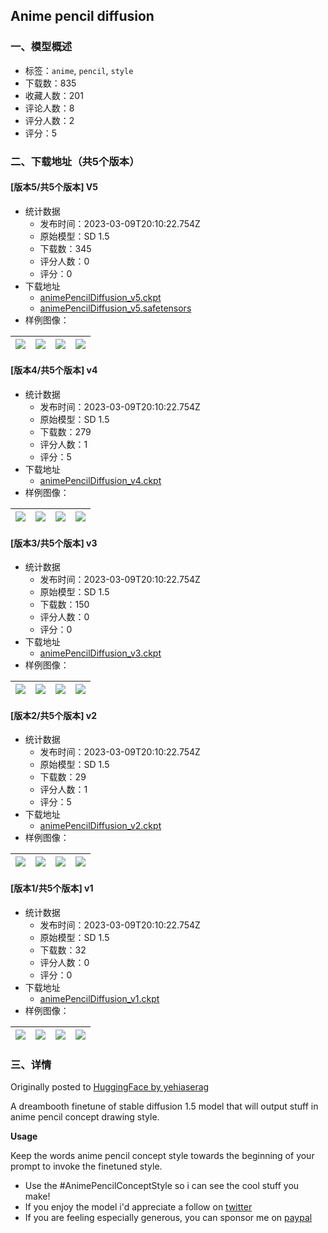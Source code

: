 ## Anime pencil diffusion
### 一、模型概述

- 标签：`anime`, `pencil`, `style`
- 下载数：835
- 收藏人数：201
- 评论人数：8
- 评分人数：2
- 评分：5

### 二、下载地址（共5个版本）

#### [版本5/共5个版本] V5

- 统计数据
  - 发布时间：2023-03-09T20:10:22.754Z
  - 原始模型：SD 1.5
  - 下载数：345
  - 评分人数：0
  - 评分：0
- 下载地址
  - [animePencilDiffusion_v5.ckpt](https://civitai.com/api/download/models/20840?type=Model&format=PickleTensor&size=full&fp=fp16)
  - [animePencilDiffusion_v5.safetensors](https://civitai.com/api/download/models/20840)
- 样例图像：

| <img src="https://image.civitai.com/xG1nkqKTMzGDvpLrqFT7WA/8712aeb1-bf7b-4363-360b-be973f967500/width=450/220757.jpeg" /> | <img src="https://image.civitai.com/xG1nkqKTMzGDvpLrqFT7WA/1f77febf-a4ad-41d5-75fa-eb20badec100/width=450/440049.jpeg" /> | <img src="https://image.civitai.com/xG1nkqKTMzGDvpLrqFT7WA/cca80da0-8d48-4d51-03d7-b431adcf8100/width=450/440058.jpeg" /> | <img src="https://image.civitai.com/xG1nkqKTMzGDvpLrqFT7WA/0510ebb8-41a9-452b-b44d-bae0e20fbe00/width=450/440053.jpeg" /> |
| ---- | ---- | ---- | ---- |

#### [版本4/共5个版本] v4

- 统计数据
  - 发布时间：2023-03-09T20:10:22.754Z
  - 原始模型：SD 1.5
  - 下载数：279
  - 评分人数：1
  - 评分：5
- 下载地址
  - [animePencilDiffusion_v4.ckpt](https://civitai.com/api/download/models/2783)
- 样例图像：

| <img src="https://image.civitai.com/xG1nkqKTMzGDvpLrqFT7WA/85655829-7fb2-4af2-ad63-edc679b99300/width=450/36368.jpeg" /> | <img src="https://image.civitai.com/xG1nkqKTMzGDvpLrqFT7WA/358f2f0b-18ca-4f91-3220-85fde8536900/width=450/36369.jpeg" /> | <img src="https://image.civitai.com/xG1nkqKTMzGDvpLrqFT7WA/d62aa8d6-8561-4894-99c0-924e0f1b3400/width=450/36370.jpeg" /> | <img src="https://image.civitai.com/xG1nkqKTMzGDvpLrqFT7WA/806ec5d6-078d-49bb-147f-c1bb69b57f00/width=450/36371.jpeg" /> |
| ---- | ---- | ---- | ---- |

#### [版本3/共5个版本] v3

- 统计数据
  - 发布时间：2023-03-09T20:10:22.754Z
  - 原始模型：SD 1.5
  - 下载数：150
  - 评分人数：0
  - 评分：0
- 下载地址
  - [animePencilDiffusion_v3.ckpt](https://civitai.com/api/download/models/1285)
- 样例图像：

| <img src="https://image.civitai.com/xG1nkqKTMzGDvpLrqFT7WA/f8784d3d-a498-4510-3126-2ac636c35800/width=450/10567.jpeg" /> | <img src="https://image.civitai.com/xG1nkqKTMzGDvpLrqFT7WA/4ef6f8cc-a6cb-4b41-fe5b-533cad85d700/width=450/10566.jpeg" /> | <img src="https://image.civitai.com/xG1nkqKTMzGDvpLrqFT7WA/94663097-8f06-4ace-1834-8317a2ad1e00/width=450/10565.jpeg" /> | <img src="https://image.civitai.com/xG1nkqKTMzGDvpLrqFT7WA/ae5165e4-c4a1-4be1-6efa-2f70ffcf4000/width=450/10564.jpeg" /> |
| ---- | ---- | ---- | ---- |

#### [版本2/共5个版本] v2

- 统计数据
  - 发布时间：2023-03-09T20:10:22.754Z
  - 原始模型：SD 1.5
  - 下载数：29
  - 评分人数：1
  - 评分：5
- 下载地址
  - [animePencilDiffusion_v2.ckpt](https://civitai.com/api/download/models/1282)
- 样例图像：

| <img src="https://image.civitai.com/xG1nkqKTMzGDvpLrqFT7WA/e3f4bfd1-fafb-4777-b4c5-461ed510f300/width=450/10571.jpeg" /> | <img src="https://image.civitai.com/xG1nkqKTMzGDvpLrqFT7WA/b97edd87-8e35-4659-f5e3-c9920423c900/width=450/10570.jpeg" /> | <img src="https://image.civitai.com/xG1nkqKTMzGDvpLrqFT7WA/c5e415de-cf32-49e3-e033-050c0950e800/width=450/10569.jpeg" /> | <img src="https://image.civitai.com/xG1nkqKTMzGDvpLrqFT7WA/f498db19-0d17-422e-35b8-a5101e418300/width=450/10568.jpeg" /> |
| ---- | ---- | ---- | ---- |

#### [版本1/共5个版本] v1

- 统计数据
  - 发布时间：2023-03-09T20:10:22.754Z
  - 原始模型：SD 1.5
  - 下载数：32
  - 评分人数：0
  - 评分：0
- 下载地址
  - [animePencilDiffusion_v1.ckpt](https://civitai.com/api/download/models/1281)
- 样例图像：

| <img src="https://image.civitai.com/xG1nkqKTMzGDvpLrqFT7WA/40b13e17-9686-417d-7f3a-ea03c8598600/width=450/10531.jpeg" /> | <img src="https://image.civitai.com/xG1nkqKTMzGDvpLrqFT7WA/8db33ec6-3d29-4bf9-5225-11d1b6a9af00/width=450/10529.jpeg" /> | <img src="https://image.civitai.com/xG1nkqKTMzGDvpLrqFT7WA/34dba2d6-0771-4699-9d16-14199ea5c400/width=450/10530.jpeg" /> | <img src="https://image.civitai.com/xG1nkqKTMzGDvpLrqFT7WA/e9a470c7-5f5d-4669-1c4d-60692041a600/width=450/440115.jpeg" /> |
| ---- | ---- | ---- | ---- |


### 三、详情
<p>Originally posted to <a href="https://huggingface.co/yehiaserag/anime-pencil-diffusion" rel="ugc" target="_blank">HuggingFace by yehiaserag</a></p><p>A dreambooth finetune of stable diffusion 1.5 model that will output stuff in anime pencil concept drawing style.</p><p><strong>Usage</strong></p><p>Keep the words anime pencil concept style towards the beginning of your prompt to invoke the finetuned style.</p><ul><li>Use the #AnimePencilConceptStyle so i can see the cool stuff you make!</li><li>If you enjoy the model i'd appreciate a follow on <a href="https://twitter.com/HellYeahYea" rel="ugc" target="_blank">twitter</a></li><li>If you are feeling especially generous, you can sponsor me on <a href="https://paypal.me/YehiaSerag" rel="ugc" target="_blank">paypal</a></li></ul>